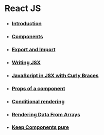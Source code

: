 # React JS

- ### [Introduction](introduction.md "Introduction to React")
- ### [Components](components.md "Components")
- ### [Export and Import](export-import.md "Export and Import")
- ### [Writing JSX](jsx.md "Writing JSX")
- ### [JavaScript in JSX with Curly Braces](js-in-jsx-curly-braces.md "JavaScript in JSX with Curly Braces")
- ### [Props of a component](props.md "Properties of a component")
- ### [Conditional rendering](conditional-rendering.md 'Conditional rendering')
- ### [Rendering Data From Arrays](render-data-from-arrays.md "Rendering Data From Arrays")
- ### [Keep Components pure](keep-pure-components.md "Keeping Pure components")
